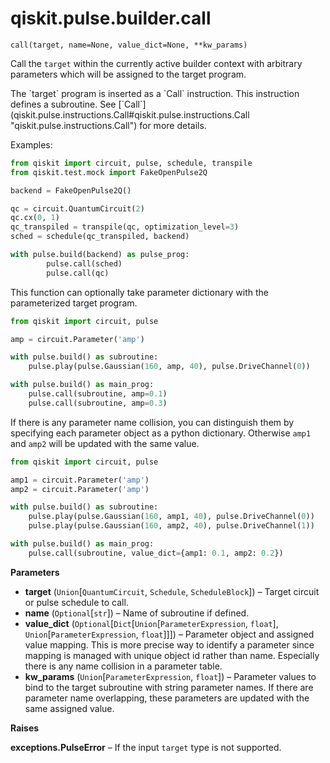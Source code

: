 # qiskit.pulse.builder.call

<span id="undefined" />

`call(target, name=None, value_dict=None, **kw_params)`

Call the `target` within the currently active builder context with arbitrary parameters which will be assigned to the target program.

<Admonition title="Note" type="note">
  The `target` program is inserted as a `Call` instruction. This instruction defines a subroutine. See [`Call`](qiskit.pulse.instructions.Call#qiskit.pulse.instructions.Call "qiskit.pulse.instructions.Call") for more details.
</Admonition>

Examples:

```python
from qiskit import circuit, pulse, schedule, transpile
from qiskit.test.mock import FakeOpenPulse2Q

backend = FakeOpenPulse2Q()

qc = circuit.QuantumCircuit(2)
qc.cx(0, 1)
qc_transpiled = transpile(qc, optimization_level=3)
sched = schedule(qc_transpiled, backend)

with pulse.build(backend) as pulse_prog:
        pulse.call(sched)
        pulse.call(qc)
```

This function can optionally take parameter dictionary with the parameterized target program.

```python
from qiskit import circuit, pulse

amp = circuit.Parameter('amp')

with pulse.build() as subroutine:
    pulse.play(pulse.Gaussian(160, amp, 40), pulse.DriveChannel(0))

with pulse.build() as main_prog:
    pulse.call(subroutine, amp=0.1)
    pulse.call(subroutine, amp=0.3)
```

If there is any parameter name collision, you can distinguish them by specifying each parameter object as a python dictionary. Otherwise `amp1` and `amp2` will be updated with the same value.

```python
from qiskit import circuit, pulse

amp1 = circuit.Parameter('amp')
amp2 = circuit.Parameter('amp')

with pulse.build() as subroutine:
    pulse.play(pulse.Gaussian(160, amp1, 40), pulse.DriveChannel(0))
    pulse.play(pulse.Gaussian(160, amp2, 40), pulse.DriveChannel(1))

with pulse.build() as main_prog:
    pulse.call(subroutine, value_dict={amp1: 0.1, amp2: 0.2})
```

**Parameters**

*   **target** (`Union`\[`QuantumCircuit`, `Schedule`, `ScheduleBlock`]) – Target circuit or pulse schedule to call.
*   **name** (`Optional`\[`str`]) – Name of subroutine if defined.
*   **value\_dict** (`Optional`\[`Dict`\[`Union`\[`ParameterExpression`, `float`], `Union`\[`ParameterExpression`, `float`]]]) – Parameter object and assigned value mapping. This is more precise way to identify a parameter since mapping is managed with unique object id rather than name. Especially there is any name collision in a parameter table.
*   **kw\_params** (`Union`\[`ParameterExpression`, `float`]) – Parameter values to bind to the target subroutine with string parameter names. If there are parameter name overlapping, these parameters are updated with the same assigned value.

**Raises**

**exceptions.PulseError** – If the input `target` type is not supported.

